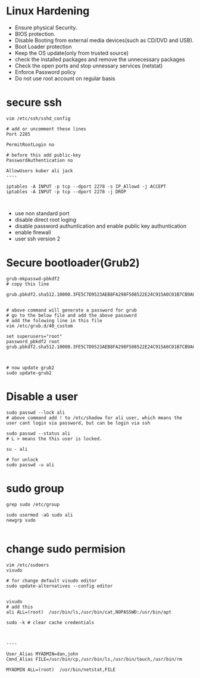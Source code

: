 # Linux Hardening

* Ensure physical Security.
* BIOS protection.
* Disable Booting from external media devices(such as CD/DVD and USB).
* Boot Loader protection
* Keep the OS update(only from trusted source)
* check the installed packages and remove the unnecessary packages
* Check the open ports and stop unnessary services (netstat)
* Enforce Password policy
* Do not use root account on regular basis

# secure ssh

```
vim /etc/ssh/sshd_config

# add or uncomment these lines
Port 2285

PermitRootLogin no

# before this add public-key
PasswordAuthentication no

AllowUsers kuber ali jack
----

iptables -A INPUT -p tcp --dport 2278 -s IP_Allowd -j ACCEPT
iptables -A INPUT -p tcp --dport 2278 -j DROP



```
* use non standard port
* disable direct root loging
* disable password authuntication and enable public key authuntication
* enable firewall
* user ssh version 2

# Secure bootloader(Grub2)

```
grub-mkpasswd-pbkdf2
# copy this line

grub.pbkdf2.sha512.10000.3FE5C7D9523AEB8FA298F508522E24C915A0C01B7CB9AC42480D81782E5085E007E8A9B40FCF6C0A531FB0BB71FC4F76A6EB46EFDB4EEF3E4B063277B43658A1.F3C3B7E09B0FBC4AA1E9E8B5A9D7214FB30F9CE8DBE6B9663934DF137C030F73FDAC00E58EF5DB994DA4353016A80D8E47807AC654AA61B0DD0D9D9A26ED9B6B


# above command will generate a password for grub
# go to the below file and add the above password
# add the folowing line in this file
vim /etc/grub.d/40_custom

set superusers="root"
password_pbkdf2 root grub.pbkdf2.sha512.10000.3FE5C7D9523AEB8FA298F508522E24C915A0C01B7CB9AC42480D81782E5085E007E8A9B40FCF6C0A531FB0BB71FC4F76A6EB46EFDB4EEF3E4B063277B43658A1.F3C3B7E09B0FBC4AA1E9E8B5A9D7214FB30F9CE8DBE6B9663934DF137C030F73FDAC00E58EF5DB994DA4353016A80D8E47807AC654AA61B0DD0D9D9A26ED9B6B



# now update grub2
sudo update-grub2
```

# Disable a user
```
sudo passwd --lock ali
# above command add ! to /etc/shadow for ali user, which means the user cant login via password, but can be login via ssh

sudo passwd --status ali
# L > means the this user is locked.

su - ali

# for unlock 
sudo passwd -u ali

```

# sudo group

```
grep sudo /etc/group

sudo usermod -aG sudo ali
newgrp sudo


```

# change sudo permision
```
vim /etc/sudoers
visudo 

# for change default visudo editor
sudo update-alternatives --config editor


visudo
# add this
ali ALL=(root)	/usr/bin/ls,/usr/bin/cat,NOPASSWD:/usr/bin/apt

sudo -k # clear cache credentials



----

User_Alias MYADMIN=dan,john
Cmnd_Alias FILE=/usr/bin/cp,/usr/bin/ls,/usr/bin/touch,/usr/bin/rm

MYADMIN ALL=(root)	/usr/bin/netstat,FILE





```
